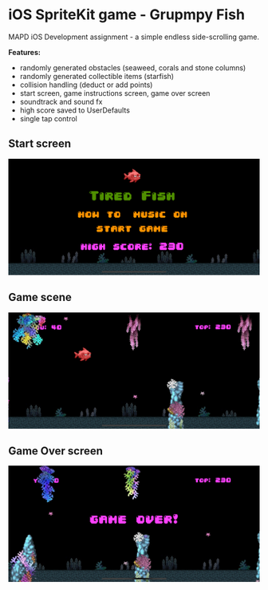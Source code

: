 # iOS SpriteKit game - Grupmpy Fish

MAPD iOS Development assignment - a simple endless side-scrolling game. 

**Features:**
* randomly generated obstacles (seaweed, corals and stone columns)
* randomly generated collectible items (starfish)
* collision handling (deduct or add points)
* start screen, game instructions screen, game over screen
* soundtrack and sound fx
* high score saved to UserDefaults
* single tap control

## Start screen

![Start screen](start.png?raw=true "Start screen")

## Game scene

![Game scene](game.png?raw=true "Game scene")

## Game Over screen

![Game Over](gameover.png?raw=true "Game over")
